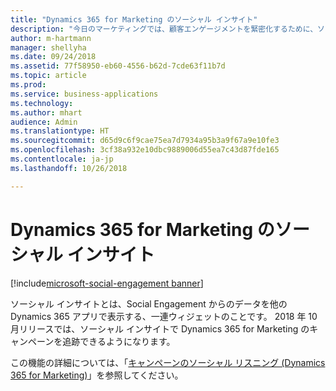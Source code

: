 ```yaml
---
title: "Dynamics 365 for Marketing のソーシャル インサイト"
description: "今日のマーケティングでは、顧客エンゲージメントを緊密化するために、ソーシャル メディアからのシグナルを活用することが不可欠です。"
author: m-hartmann
manager: shellyha
ms.date: 09/24/2018
ms.assetid: 77f58950-eb60-4556-b62d-7cde63f11b7d
ms.topic: article
ms.prod: 
ms.service: business-applications
ms.technology: 
ms.author: mhart
audience: Admin
ms.translationtype: HT
ms.sourcegitcommit: d65d9c6f9cae75ea7d7934a95b3a9f67a9e10fe3
ms.openlocfilehash: 3cf38a932e10dbc9889006d55ea7c43d87fde165
ms.contentlocale: ja-jp
ms.lasthandoff: 10/26/2018

---
```

#  <a name="social-insights-in-dynamics-365-for-marketing"></a>Dynamics 365 for Marketing のソーシャル インサイト

[!include[microsoft-social-engagement banner](../includes/microsoft-social-engagement.md)]
 


ソーシャル インサイトとは、Social Engagement からのデータを他の Dynamics 365 アプリで表示する、一連ウィジェットのことです。 2018 年 10 月リリースでは、ソーシャル インサイトで Dynamics 365 for Marketing のキャンペーンを追跡できるようになります。

この機能の詳細については、「[キャンペーンのソーシャル リスニング (Dynamics 365 for Marketing)](../dynamics365-marketing/marketing/social-listening-campaigns.md)」を参照してください。
